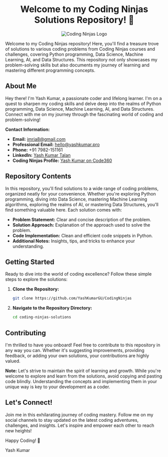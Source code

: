 <div align ="center">

# Welcome to my Coding Ninjas Solutions Repository! 🚀

![Coding Ninjas Logo](https://encrypted-tbn0.gstatic.com/images?q=tbn:ANd9GcTIa4ONlqMk8Lb2ggnsyBBba9HDdS7bNtT5mOcIRAaJjWnBf5o7xzcMcxYjCFdjEu_izak&usqp=CAU)
</div>

Welcome to my Coding Ninjas repository! Here, you'll find a treasure trove of solutions to various coding problems from Coding Ninjas courses and challenges, covering Python programming, Data Science, Machine Learning, AI, and Data Structures. This repository not only showcases my problem-solving skills but also documents my journey of learning and mastering different programming concepts.

## About Me

Hey there! I'm Yash Kumar, a passionate coder and lifelong learner. I'm on a quest to sharpen my coding skills and delve deep into the realms of Python programming, Data Science, Machine Learning, AI, and Data Structures. Connect with me on my journey through the fascinating world of coding and problem-solving!

**Contact Information:**
- **Email:** imrja8@gmail.com
- **Professional Email:** hello@yashkumar.pro
- **Phone:** +91 7982-151161
- **LinkedIn:** [Yash Kumar Talan](https://www.linkedin.com/in/yash-kumar-talan/)
- **Coding Ninjas Profile:** [Yash Kumar on Code360](https://www.naukri.com/code360/profile/YashKumar)

## Repository Contents

In this repository, you'll find solutions to a wide range of coding problems, organized neatly for your convenience. Whether you're exploring Python programming, diving into Data Science, mastering Machine Learning algorithms, exploring the realms of AI, or mastering Data Structures, you'll find something valuable here. Each solution comes with:
- **Problem Statement:** Clear and concise description of the problem.
- **Solution Approach:** Explanation of the approach used to solve the problem.
- **Code Implementation:** Clean and efficient code snippets in Python.
- **Additional Notes:** Insights, tips, and tricks to enhance your understanding.

## Getting Started

Ready to dive into the world of coding excellence? Follow these simple steps to explore the solutions:
1. **Clone the Repository:**
    ```bash
    git clone https://github.com/YashKumarGU/CodingNinjas
    ```
2. **Navigate to the Repository Directory:**
    ```bash
    cd coding-ninjas-solutions
    ```

## Contributing

I'm thrilled to have you onboard! Feel free to contribute to this repository in any way you can. Whether it's suggesting improvements, providing feedback, or adding your own solutions, your contributions are highly valued.

**Note:** Let's strive to maintain the spirit of learning and growth. While you're welcome to explore and learn from the solutions, avoid copying and pasting code blindly. Understanding the concepts and implementing them in your unique way is key to your development as a coder.

## Let's Connect!

Join me in this exhilarating journey of coding mastery. Follow me on my social channels to stay updated on the latest coding adventures, challenges, and insights. Let's inspire and empower each other to reach new heights!

Happy Coding! 🌟

Yash Kumar
